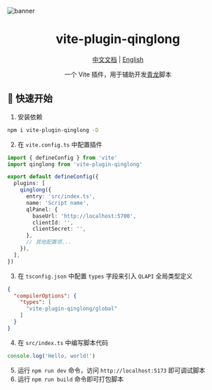 ![banner](https://socialify.git.ci/xiaohuohumax/vite-plugin-qinglong/image?font=Bitter&forks=1&issues=1&language=1&name=1&owner=1&pattern=Plus&pulls=1&stargazers=1&theme=Auto)

<div align="center">
  <h1>vite-plugin-qinglong</h1>
  <p>
    <a href="https://github.com/xiaohuohumax/vite-plugin-qinglong/blob/main/README_ZH.md">中文文档</a> |
    <a href="https://github.com/xiaohuohumax/vite-plugin-qinglong/blob/main/README.md">English</a>
  </p>
  <p>一个 Vite 插件，用于辅助开发<a href="https://github.com/whyour/qinglong">青龙</a>脚本</p>
</div>

## 🚀 快速开始

1. 安装依赖

```bash
npm i vite-plugin-qinglong -D
```

2. 在 `vite.config.ts` 中配置插件

```typescript
import { defineConfig } from 'vite'
import qinglong from 'vite-plugin-qinglong'

export default defineConfig({
  plugins: [
    qinglong({
      entry: 'src/index.ts',
      name: 'Script name',
      qlPanel: {
        baseUrl: 'http://localhost:5700',
        clientId: '',
        clientSecret: '',
      },
      // 其他配置项...
    }),
  ],
})
```

3. 在 `tsconfig.json` 中配置 `types` 字段来引入 `QLAPI` 全局类型定义

```json
{
  "compilerOptions": {
    "types": [
      "vite-plugin-qinglong/global"
    ]
  }
}
```

4. 在 `src/index.ts` 中编写脚本代码

```typescript
console.log('Hello, world!')
```

5. 运行 `npm run dev` 命令，访问 `http://localhost:5173` 即可调试脚本
6. 运行 `npm run build` 命令即可打包脚本

